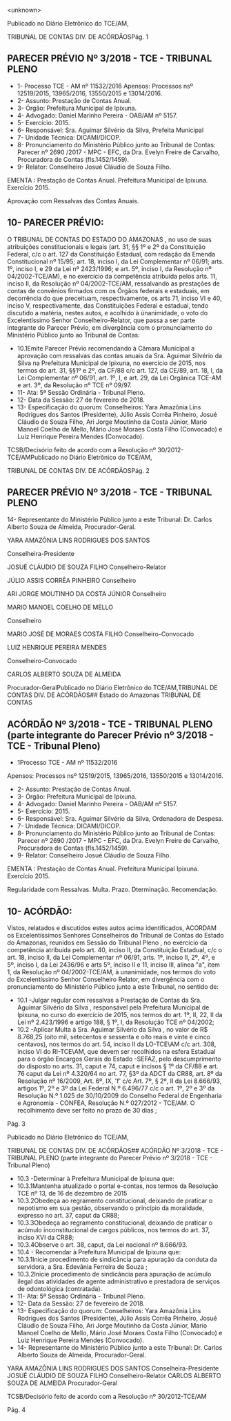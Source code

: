 &lt;unknown&gt;

Publicado  no  Diário Eletrônico do TCE/AM,

TRIBUNAL DE CONTAS DIV. DE  ACÓRDÃOSPág. 1

## PARECER PRÉVIO Nº 3/2018 - TCE - TRIBUNAL PLENO

- 1- Processo TCE - AM nº 11532/2016 Apensos: Processos nsº 12519/2015, 13965/2016, 13550/2015 e 13014/2016.
- 2- Assunto: Prestação de Contas Anual.
- 3- Órgão: Prefeitura Municipal de Ipixuna.
- 4- Advogado: Daniel Marinho Pereira - OAB/AM nº 5157.
- 5- Exercício: 2015.
- 6- Responsável: Sra. Aguimar Silvério da Silva, Prefeita Municipal
- 7- Unidade Técnica: DICAMI/DICOP.
- 8- Pronunciamento  do Ministério  Público  junto  ao Tribunal  de Contas: Parecer  nº 2690 /2017 - MPC - EFC, da Dra. Evelyn Freire de Carvalho, Procuradora de Contas (fls.1452/1459).
- 9- Relator: Conselheiro Josué Cláudio de Souza Filho.

EMENTA : Prestação  de  Contas  Anual.  Prefeitura Municipal de Ipixuna. Exercício 2015.

Aprovação com Ressalvas das Contas Anuais.

## 10-  PARECER PRÉVIO:

O TRIBUNAL DE CONTAS DO ESTADO DO AMAZONAS ,  no  uso  de  suas atribuições constitucionais e legais (art. 31, §§ 1º e 2º da Constituição Federal, c/c o art. 127 da Constituição Estadual, com redação da Emenda Constitucional nº 15/95; art. 18, inciso I, da Lei Complementar nº 06/91; arts. 1º, inciso I, e 29 da Lei nº 2423/1996; e art. 5º, inciso I, da Resolução nº 04/2002-TCE/AM), e no exercício da competência atribuída pelos arts. 11, inciso II,  da Resolução nº 04/2002-TCE/AM, ressalvando as prestações de contas de convênios firmados com os Órgãos federais e estaduais, em decorrência do que preceituam, respectivamente, os arts 71, inciso VI  e 40, inciso V, respectivamente, das Constituições Federal e estadual, tendo discutido a matéria, nestes autos, e acolhido à únanimidade, o voto do Excelentíssimo Senhor Conselheiro-Relator, que passa a ser parte integrante do Parecer Prévio, em divergência com o pronunciamento do Ministério Público junto ao Tribunal de Contas:

- 10.1Emite Parecer Prévio recomendando à Câmara Municipal a aprovação  com  ressalvas das  contas  anuais  da Sra.  Aguimar Silvério da Silva na Prefeitura Municipal de Ipixuna, no exercício de 2015,  nos  termos  do  art.  31,  §§1º  e  2º,  da  CF/88  c/c  art.  127,  da CE/89, art. 18, I, da Lei Complementar nº 06/91, art. 1º, I, e art. 29, da Lei Orgânica TCE-AM e art. 3º, da Resolução nº TCE nº 09/97.
- 11- Ata: 5ª Sessão Ordinária - Tribunal Pleno.
- 12- Data da Sessão: 27 de fevereiro de 2018.
- 13- Especificação do quorum: Conselheiros: Yara Amazônia Lins Rodrigues dos Santos (Presidente),  Júlio  Assis  Corrêa  Pinheiro,  Josué  Cláudio  de  Souza  Filho,  Ari  Jorge Moutinho da Costa Júnior, Mario Manoel Coelho de Mello, Mário José Moraes Costa Filho (Convocado) e Luiz Henrique Pereira Mendes (Convocado).

TCSB/Decisório feito de acordo com a Resolução nº 30/2012-TCE/AMPublicado  no  Diário Eletrônico do TCE/AM,

TRIBUNAL DE CONTAS DIV. DE  ACÓRDÃOSPág. 2

## PARECER PRÉVIO Nº 3/2018 - TCE - TRIBUNAL PLENO

14- Representante  do  Ministério  Público  junto  a  este  Tribunal: Dr. Carlos  Alberto Souza de Almeida, Procurador-Geral.

YARA AMAZÔNIA LINS RODRIGUES DOS SANTOS

Conselheira-Presidente

JOSUÉ CLÁUDIO DE SOUZA FILHO Conselheiro-Relator

JÚLIO ASSIS CORRÊA PINHEIRO Conselheiro

ARI JORGE MOUTINHO DA COSTA JÚNIOR Conselheiro

MARIO MANOEL COELHO DE MELLO

Conselheiro

MARIO JOSÉ DE MORAES COSTA FILHO Conselheiro-Convocado

LUIZ HENRIQUE PEREIRA MENDES

Conselheiro-Convocado

CARLOS ALBERTO SOUZA DE ALMEIDA

Procurador-GeralPublicado  no  Diário Eletrônico do TCE/AM,TRIBUNAL DE CONTAS DIV. DE  ACÓRDÃOS## Estado do Amazonas TRIBUNAL DE CONTAS

## ACÓRDÃO Nº 3/2018 - TCE - TRIBUNAL PLENO (parte integrante do Parecer Prévio nº 3/2018 - TCE - Tribunal Pleno)

- 1Processo TCE - AM nº 11532/2016

Apensos: Processos nsº 12519/2015, 13965/2016, 13550/2015 e 13014/2016.

- 2- Assunto: Prestação de Contas Anual.
- 3- Órgão: Prefeitura Municipal de Ipixuna.
- 4- Advogado: Daniel Marinho Pereira - OAB/AM nº 5157.
- 5- Exercício: 2015.
- 6- Responsável: Sra. Aguimar Silvério da Silva, Ordenadora de Despesa.
- 7- Unidade Técnica: DICAMI/DICOP.
- 8- Pronunciamento  do Ministério  Público  junto  ao Tribunal  de Contas: Parecer  nº 2690 /2017 - MPC - EFC, da Dra. Evelyn Freire de Carvalho, Procuradora de Contas (fls.1452/1459).
- 9- Relator: Conselheiro Josué Cláudio de Souza Filho.

EMENTA : Prestação  de  Contas  Anual.  Prefeitura Municipal Ipixuna. Exercício 2015.

Regularidade com Ressalvas. Multa. Prazo. Dterminação. Recomendação.

## 10- ACÓRDÃO:

Vistos, relatados e discutidos estes autos acima identificados, ACORDAM os Excelentíssimos Senhores Conselheiros do Tribunal de Contas do Estado do Amazonas, reunidos em Sessão do Tribunal Pleno , no exercício da competência atribuída pelo art. 40, inciso  II,  da  Constituição Estadual, c/c o art. 18, inciso  II,  da Lei Complementar nº 06/91, arts. 1º, inciso II, 2º, 4º, e 5º, inciso I, da Lei 2436/96 e arts 5º, inciso II e 11, inciso III,  alínea  "a",  item 1, da Resolução nº 04/2002-TCE/AM, à unanimidade, nos termos do voto do Excelentíssimo Senhor Conselheiro Relator, em divergência com o pronunciamento do Ministério Público junto a este Tribunal, no sentido de:

- 10.1 -Julgar regular com ressalvas a Prestação de Contas da Sra. Aguimar Silvério da Silva , responsável pela Prefeitura Municipal de Ipixuna, no curso do exercício de 2015, nos termos do art. 1º, II, 22,  II da Lei nº 2.423/1996 e artigo 188, § 1º, I, da Resolução TCE nº 04/2002;
- 10.2 -Aplicar  Multa à Sra.  Aguimar  Silvério  da  Silva ,  no  valor  de R$ 8.768,25 (oito  mil,  setecentos e sessenta e oito reais e vinte e cinco centavos), nos termos do art. 54, inciso II da LO-TCE\AM c/c art. 308, inciso VI do RI-TCE\AM, que devem ser recolhidos na esfera Estadual para o órgão Encargos Gerais do Estado -SEFAZ, pelo descumprimento do disposto no arts. 31, caput e 74, caput e incisos § 1º da CF/88 e art. 76 caput da Lei nº 4.320/64 no art. 77, §3º da ADCT da CR88, art. 8º da Resolução nº 16/2009, Art. 6º, IX, 'f' c/c Art. 7º, § 2º, II da Lei 8.666/93, artigos 1º, 2º e 3º da Lei Federal N.º 6.496/77 c/c o art. 1º, 2º e 3º da Resolução N.º 1.025 de 30/10/2009 do Conselho Federal  de  Engenharia  e  Agronomia -  CONFEA,  Resolução  N.º 027/2012  -  TCE/AM.  O  recolhimento  deve  ser  feito  no prazo  de  30 dias ;

Pág. 3

Publicado  no  Diário Eletrônico do TCE/AM,

TRIBUNAL DE CONTAS DIV. DE  ACÓRDÃOS## ACÓRDÃO Nº 3/2018 - TCE - TRIBUNAL PLENO (parte integrante do Parecer Prévio nº 3/2018 - TCE - Tribunal Pleno)

- 10.3 -Determinar à Prefeitura Municipal de Ipixuna que:
- 10.3.1Mantenha atualizado o portal e-contas, nos termos da Resolução TCE nº 13, de 16 de dezembro de 2015
- 10.3.2Obedeça ao regramento constitucional, deixando de praticar o nepotismo em sua gestão, observando o princípio da moralidade, expresso no art. 37, caput da CR88;
- 10.3.3Obedeça ao regramento constitucional, deixando de praticar o acúmulo  inconstitucional  de  cargos  públicos,  nos  termos  do art. 37, inciso XVI da CR88;
- 10.3.4Observe o art. 38, caput, da Lei nacional nº 8.666/93.
- 10.4 - Recomendar à Prefeitura Municipal de Ipixuna que:
- 10.3.1Inicie  procedimento de sindicância para  apuração da conduta da servidora, a Sra. Edevânia Ferreira de Souza ;
- 10.3.2Inicie  procedimento de sindicância para apuração de acúmulo ilegal das atividades de agente administrativo e prestadora de serviços de odontológica (contratada).
- 11- Ata: 5ª Sessão Ordinária - Tribunal Pleno.
- 12- Data da Sessão: 27 de fevereiro de 2018.
- 13- Especificação do quorum: Conselheiros: Yara Amazônia Lins Rodrigues dos Santos (Presidente),  Júlio  Assis  Corrêa  Pinheiro,  Josué  Cláudio  de  Souza  Filho,  Ari  Jorge Moutinho da Costa Júnior, Mario Manoel Coelho de Mello, Mário José Moraes Costa Filho (Convocado) e Luiz Henrique Pereira Mendes (Convocado).
- 14-  Representante  do  Ministério  Público  junto  a  este Tribunal: Dr. Carlos  Alberto Souza de Almeida, Procurador-Geral.

YARA AMAZÔNIA LINS RODRIGUES DOS SANTOS Conselheira-Presidente JOSUÉ CLÁUDIO DE SOUZA FILHO Conselheiro-Relator CARLOS ALBERTO SOUZA DE ALMEIDA Procurador-Geral

TCSB/Decisório feito de acordo com a Resolução nº 30/2012-TCE/AM

Pág. 4
